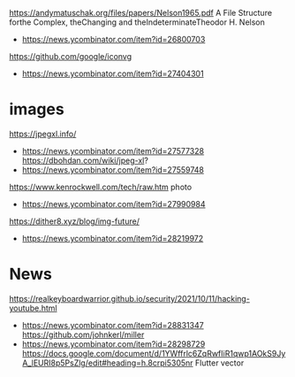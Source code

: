 https://andymatuschak.org/files/papers/Nelson1965.pdf A File Structure forthe Complex, theChanging and theIndeterminateTheodor H. Nelson
* https://news.ycombinator.com/item?id=26800703

https://github.com/google/iconvg
* https://news.ycombinator.com/item?id=27404301

# images
https://jpegxl.info/
* https://news.ycombinator.com/item?id=27577328
https://dbohdan.com/wiki/jpeg-xl?
* https://news.ycombinator.com/item?id=27559748

https://www.kenrockwell.com/tech/raw.htm photo
* https://news.ycombinator.com/item?id=27990984

https://dither8.xyz/blog/img-future/
* https://news.ycombinator.com/item?id=28219972

# News
https://realkeyboardwarrior.github.io/security/2021/10/11/hacking-youtube.html
* https://news.ycombinator.com/item?id=28831347
https://github.com/johnkerl/miller
* https://news.ycombinator.com/item?id=28298729
https://docs.google.com/document/d/1YWffrlc6ZqRwfIiR1qwp1AOkS9JyA_lEURI8p5PsZlg/edit#heading=h.8crpi5305nr Flutter vector
